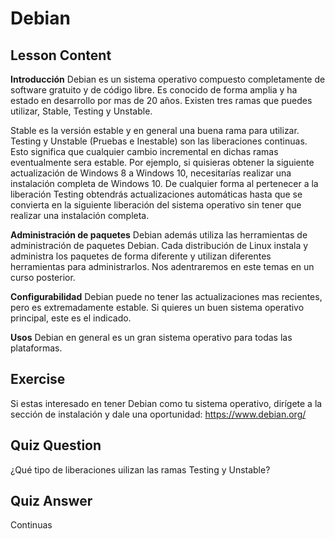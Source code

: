 # Debian

## Lesson Content

<b>Introducción</b>
Debian es un sistema operativo compuesto completamente de software gratuito y de código libre. Es conocido de forma amplia y ha estado en desarrollo por mas de 20 años. Existen tres ramas que puedes utilizar, Stable, Testing y Unstable.

Stable es la versión estable y en general una buena rama para utilizar. Testing y Unstable (Pruebas e Inestable) son las liberaciones continuas. Esto significa que cualquier cambio incremental en dichas ramas eventualmente sera estable. Por ejemplo, si quisieras obtener la siguiente actualización de Windows 8 a Windows 10, necesitarías realizar una instalación completa de Windows 10. De cualquier forma al pertenecer a la liberación Testing obtendrás actualizaciones automáticas hasta que se convierta en la siguiente liberación del sistema operativo sin tener que realizar una instalación completa.

<b>Administración de paquetes</b>
Debian además utiliza las herramientas de administración de paquetes Debian. Cada distribución de Linux instala y administra los paquetes de forma diferente y utilizan diferentes herramientas para administrarlos. Nos adentraremos en este temas en un curso posterior.

<b>Configurabilidad</b>
Debian puede no tener las actualizaciones mas recientes, pero es extremadamente estable. Si quieres un buen sistema operativo principal, este es el indicado.

<b>Usos</b>
Debian en general es un gran sistema operativo para todas las plataformas.

## Exercise

Si estas interesado en tener Debian como tu sistema operativo, dirígete a la sección de instalación y dale una oportunidad: <a href='https://www.debian.org/'>https://www.debian.org/</a>

## Quiz Question

¿Qué tipo de liberaciones uilizan las ramas Testing y Unstable?

## Quiz Answer

Continuas